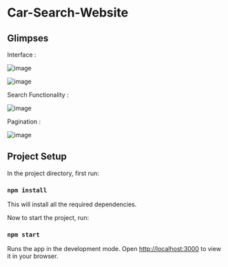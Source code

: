 # Car-Search-Website

## Glimpses
Interface : 

![image](https://github.com/kartikk1/Car-Search-Website/assets/79582204/191f86ef-a3ac-4dab-8652-a199fc615640)


![image](https://github.com/kartikk1/Car-Search-Website/assets/79582204/74125ae8-7eaf-4300-970b-64223b14b96f)

Search Functionality :

![image](https://github.com/kartikk1/Car-Search-Website/assets/79582204/6228f508-86f9-4aa1-a467-7a37290a74e8)

Pagination :

![image](https://github.com/kartikk1/Car-Search-Website/assets/79582204/8d8fffa2-5a96-4aa3-ad55-45a6238bb613)

## Project Setup

In the project directory, first run:

### `npm install`

This will install all the required dependencies. 

Now to start the project, run:
### `npm start`
Runs the app in the development mode.
Open [http://localhost:3000](http://localhost:3000) to view it in your browser.
